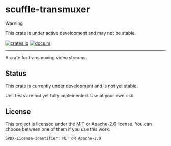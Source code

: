# scuffle-transmuxer

> [!WARNING]  
> This crate is under active development and may not be stable.

[![crates.io](https://img.shields.io/crates/v/scuffle-transmuxer.svg)](https://crates.io/crates/scuffle-transmuxer) [![docs.rs](https://img.shields.io/docsrs/scuffle-transmuxer)](https://docs.rs/scuffle-transmuxer)

---

A crate for transmuxing video streams.

## Status

This crate is currently under development and is not yet stable.

Unit tests are not yet fully implemented. Use at your own risk.

## License

This project is licensed under the [MIT](./LICENSE.MIT) or [Apache-2.0](./LICENSE.Apache-2.0) license.
You can choose between one of them if you use this work.

`SPDX-License-Identifier: MIT OR Apache-2.0`
